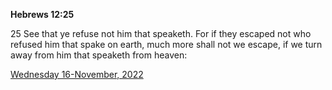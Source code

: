 **Hebrews 12:25**

25 See that ye refuse not him that speaketh. For if they escaped not who refused him that spake on earth, much more shall not we escape, if we turn away from him that speaketh from heaven:

[Wednesday 16-November, 2022](https://t.me/s/daily_scripture)
